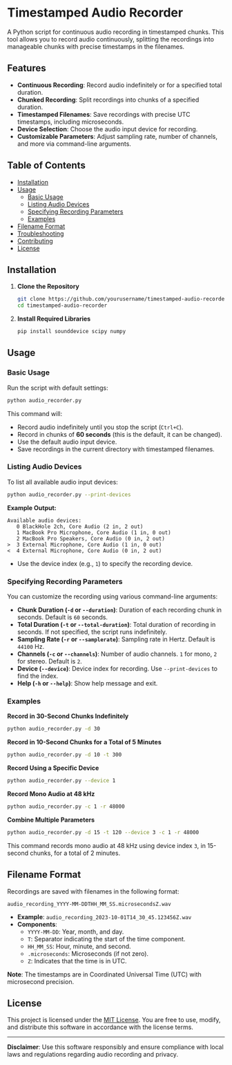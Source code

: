 
# Timestamped Audio Recorder

A Python script for continuous audio recording in timestamped chunks. This tool allows you to record audio continuously, splitting the recordings into manageable chunks with precise timestamps in the filenames.

## Features

- **Continuous Recording**: Record audio indefinitely or for a specified total duration.
- **Chunked Recording**: Split recordings into chunks of a specified duration.
- **Timestamped Filenames**: Save recordings with precise UTC timestamps, including microseconds.
- **Device Selection**: Choose the audio input device for recording.
- **Customizable Parameters**: Adjust sampling rate, number of channels, and more via command-line arguments.

## Table of Contents

- [Installation](#installation)
- [Usage](#usage)
  - [Basic Usage](#basic-usage)
  - [Listing Audio Devices](#listing-audio-devices)
  - [Specifying Recording Parameters](#specifying-recording-parameters)
  - [Examples](#examples)
- [Filename Format](#filename-format)
- [Troubleshooting](#troubleshooting)
- [Contributing](#contributing)
- [License](#license)

## Installation

1. **Clone the Repository**

   ```bash
   git clone https://github.com/yourusername/timestamped-audio-recorder.git
   cd timestamped-audio-recorder
   ```

2. **Install Required Libraries**


   ```bash
   pip install sounddevice scipy numpy
   ```

## Usage

### Basic Usage

Run the script with default settings:

```bash
python audio_recorder.py
```

This command will:

- Record audio indefinitely until you stop the script (`Ctrl+C`).
- Record in chunks of **60 seconds** (this is the default, it can be changed).
- Use the default audio input device.
- Save recordings in the current directory with timestamped filenames.

### Listing Audio Devices

To list all available audio input devices:

```bash
python audio_recorder.py --print-devices
```

**Example Output:**

```
Available audio devices:
   0 BlackHole 2ch, Core Audio (2 in, 2 out)
   1 MacBook Pro Microphone, Core Audio (1 in, 0 out)
   2 MacBook Pro Speakers, Core Audio (0 in, 2 out)
>  3 External Microphone, Core Audio (1 in, 0 out)
<  4 External Microphone, Core Audio (0 in, 2 out)
```

- Use the device index (e.g., `1`) to specify the recording device.

### Specifying Recording Parameters

You can customize the recording using various command-line arguments:

- **Chunk Duration (`-d` or `--duration`)**: Duration of each recording chunk in seconds. Default is `60` seconds.
- **Total Duration (`-t` or `--total-duration`)**: Total duration of recording in seconds. If not specified, the script runs indefinitely.
- **Sampling Rate (`-r` or `--samplerate`)**: Sampling rate in Hertz. Default is `44100` Hz.
- **Channels (`-c` or `--channels`)**: Number of audio channels. `1` for mono, `2` for stereo. Default is `2`.
- **Device (`--device`)**: Device index for recording. Use `--print-devices` to find the index.
- **Help (`-h` or `--help`)**: Show help message and exit.

### Examples

**Record in 30-Second Chunks Indefinitely**

```bash
python audio_recorder.py -d 30
```

**Record in 10-Second Chunks for a Total of 5 Minutes**

```bash
python audio_recorder.py -d 10 -t 300
```

**Record Using a Specific Device**

```bash
python audio_recorder.py --device 1
```

**Record Mono Audio at 48 kHz**

```bash
python audio_recorder.py -c 1 -r 48000
```

**Combine Multiple Parameters**

```bash
python audio_recorder.py -d 15 -t 120 --device 3 -c 1 -r 48000
```

This command records mono audio at 48 kHz using device index `3`, in 15-second chunks, for a total of 2 minutes.

## Filename Format

Recordings are saved with filenames in the following format:

```
audio_recording_YYYY-MM-DDTHH_MM_SS.microsecondsZ.wav
```

- **Example**: `audio_recording_2023-10-01T14_30_45.123456Z.wav`
- **Components**:
  - `YYYY-MM-DD`: Year, month, and day.
  - `T`: Separator indicating the start of the time component.
  - `HH_MM_SS`: Hour, minute, and second.
  - `.microseconds`: Microseconds (if not zero).
  - `Z`: Indicates that the time is in UTC.

**Note**: The timestamps are in Coordinated Universal Time (UTC) with microsecond precision.



## License

This project is licensed under the [MIT License](LICENSE). You are free to use, modify, and distribute this software in accordance with the license terms.

---

**Disclaimer**: Use this software responsibly and ensure compliance with local laws and regulations regarding audio recording and privacy.
